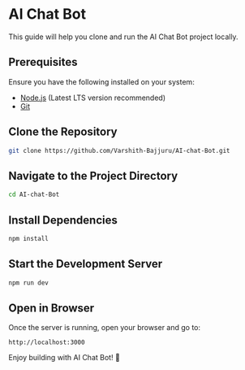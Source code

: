 # AI Chat Bot

This guide will help you clone and run the AI Chat Bot project locally.

## Prerequisites

Ensure you have the following installed on your system:
- [Node.js](https://nodejs.org/) (Latest LTS version recommended)
- [Git](https://git-scm.com/)

## Clone the Repository

```sh
git clone https://github.com/Varshith-Bajjuru/AI-chat-Bot.git
```

## Navigate to the Project Directory

```sh
cd AI-chat-Bot
```

## Install Dependencies

```sh
npm install
```

## Start the Development Server

```sh
npm run dev
```

## Open in Browser

Once the server is running, open your browser and go to:

```
http://localhost:3000
```

Enjoy building with AI Chat Bot! 🎉
